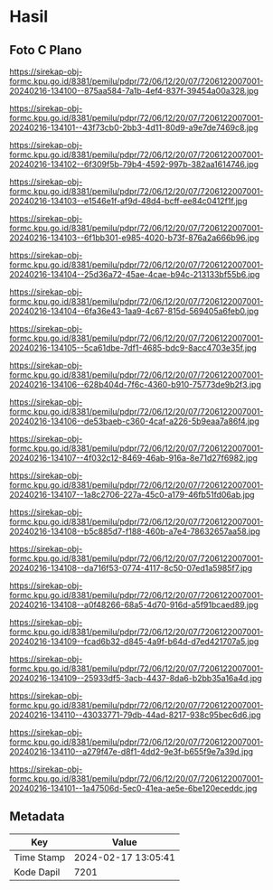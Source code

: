 # Hasil

## Foto C Plano

https://sirekap-obj-formc.kpu.go.id/8381/pemilu/pdpr/72/06/12/20/07/7206122007001-20240216-134100--875aa584-7a1b-4ef4-837f-39454a00a328.jpg

https://sirekap-obj-formc.kpu.go.id/8381/pemilu/pdpr/72/06/12/20/07/7206122007001-20240216-134101--43f73cb0-2bb3-4d11-80d9-a9e7de7469c8.jpg

https://sirekap-obj-formc.kpu.go.id/8381/pemilu/pdpr/72/06/12/20/07/7206122007001-20240216-134102--6f309f5b-79b4-4592-997b-382aa1614746.jpg

https://sirekap-obj-formc.kpu.go.id/8381/pemilu/pdpr/72/06/12/20/07/7206122007001-20240216-134103--e1546e1f-af9d-48d4-bcff-ee84c0412f1f.jpg

https://sirekap-obj-formc.kpu.go.id/8381/pemilu/pdpr/72/06/12/20/07/7206122007001-20240216-134103--6f1bb301-e985-4020-b73f-876a2a666b96.jpg

https://sirekap-obj-formc.kpu.go.id/8381/pemilu/pdpr/72/06/12/20/07/7206122007001-20240216-134104--25d36a72-45ae-4cae-b94c-213133bf55b6.jpg

https://sirekap-obj-formc.kpu.go.id/8381/pemilu/pdpr/72/06/12/20/07/7206122007001-20240216-134104--6fa36e43-1aa9-4c67-815d-569405a6feb0.jpg

https://sirekap-obj-formc.kpu.go.id/8381/pemilu/pdpr/72/06/12/20/07/7206122007001-20240216-134105--5ca61dbe-7df1-4685-bdc9-8acc4703e35f.jpg

https://sirekap-obj-formc.kpu.go.id/8381/pemilu/pdpr/72/06/12/20/07/7206122007001-20240216-134106--628b404d-7f6c-4360-b910-75773de9b2f3.jpg

https://sirekap-obj-formc.kpu.go.id/8381/pemilu/pdpr/72/06/12/20/07/7206122007001-20240216-134106--de53baeb-c360-4caf-a226-5b9eaa7a86f4.jpg

https://sirekap-obj-formc.kpu.go.id/8381/pemilu/pdpr/72/06/12/20/07/7206122007001-20240216-134107--4f032c12-8469-46ab-916a-8e71d27f6982.jpg

https://sirekap-obj-formc.kpu.go.id/8381/pemilu/pdpr/72/06/12/20/07/7206122007001-20240216-134107--1a8c2706-227a-45c0-a179-46fb51fd06ab.jpg

https://sirekap-obj-formc.kpu.go.id/8381/pemilu/pdpr/72/06/12/20/07/7206122007001-20240216-134108--b5c885d7-f188-460b-a7e4-78632657aa58.jpg

https://sirekap-obj-formc.kpu.go.id/8381/pemilu/pdpr/72/06/12/20/07/7206122007001-20240216-134108--da716f53-0774-4117-8c50-07ed1a5985f7.jpg

https://sirekap-obj-formc.kpu.go.id/8381/pemilu/pdpr/72/06/12/20/07/7206122007001-20240216-134108--a0f48266-68a5-4d70-916d-a5f91bcaed89.jpg

https://sirekap-obj-formc.kpu.go.id/8381/pemilu/pdpr/72/06/12/20/07/7206122007001-20240216-134109--fcad6b32-d845-4a9f-b64d-d7ed421707a5.jpg

https://sirekap-obj-formc.kpu.go.id/8381/pemilu/pdpr/72/06/12/20/07/7206122007001-20240216-134109--25933df5-3acb-4437-8da6-b2bb35a16a4d.jpg

https://sirekap-obj-formc.kpu.go.id/8381/pemilu/pdpr/72/06/12/20/07/7206122007001-20240216-134110--43033771-79db-44ad-8217-938c95bec6d6.jpg

https://sirekap-obj-formc.kpu.go.id/8381/pemilu/pdpr/72/06/12/20/07/7206122007001-20240216-134110--a279f47e-d8f1-4dd2-9e3f-b655f9e7a39d.jpg

https://sirekap-obj-formc.kpu.go.id/8381/pemilu/pdpr/72/06/12/20/07/7206122007001-20240216-134101--1a47506d-5ec0-41ea-ae5e-6be120eceddc.jpg


## Metadata

| Key        | Value               |
| ---------- | ------------------- |
| Time Stamp | 2024-02-17 13:05:41 |
| Kode Dapil | 7201                |



